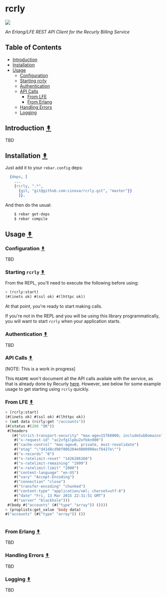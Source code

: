 # rcrly

<img src="resources/images/recurly-logo-small.png" />

*An Erlang/LFE REST API Client for the Recurly Billing Service*

## Table of Contents

* [Introduction](#introduction-)
* [Installation](#installation-)
* [Usage](#usage-)
  * [Configuration](#configuration-)
  * [Starting rcrly](#starting-rcrly-)
  * [Authentication](#authentication-)
  * [API Calls](#api-calls-)
    * [From LFE](#from-lfe-)
    * [From Erlang](#from-erlang-)
  * [Handling Errors](#handling-errors-)
  * [Logging](#loggin-)


## Introduction [&#x219F;](#table-of-contents)

TBD


## Installation [&#x219F;](#table-of-contents)

Just add it to your ``rebar.config`` deps:

```erlang
  {deps, [
    ...
    {rcrly, ".*",
      {git, "git@github.com:cinova/rcrly.git", "master"}}
      ]}.
```

And then do the usual:

```bash
    $ rebar get-deps
    $ rebar compile
```


## Usage [&#x219F;](#table-of-contents)

### Configuration [&#x219F;](#table-of-contents)

TBD

### Starting ``rcrly`` [&#x219F;](#table-of-contents)

From the REPL, you'll need to execute the following before using:

```lisp
> (rcrly:start)
(#(inets ok) #(ssl ok) #(lhttpc ok))
```
At that point, you're ready to start making calls.

If you're not in the REPL and you will be using this library programmatically,
you will want to start ``rcrly`` when your application starts.


### Authentication [&#x219F;](#table-of-contents)

TBD

### API Calls [&#x219F;](#table-of-contents)

[NOTE: This is a work in progress]

This ``README`` won't document all the API calls availale with the service, as
that is already done by Recurly [here](https://docs.recurly.com/api/).
However, see below for some example usage to get starting using ``rcrly``
quickly.

### From LFE [&#x219F;](#table-of-contents)

```lisp
> (rcrly:start)
(#(inets ok) #(ssl ok) #(lhttpc ok))
> (set data (rcrly:get "/accounts"))
(#(status #(200 "OK"))
 #(headers
   (#("strict-transport-security" "max-age=15768000; includeSubDomains")
    #("x-request-id" "ac2vfg1lpbu2ofbkn900")
    #("cache-control" "max-age=0, private, must-revalidate")
    #("etag" "\"d41d8cd98f00b204e9800998ecf8427e\"")
    #("x-records" "0")
    #("x-ratelimit-reset" "1426286160")
    #("x-ratelimit-remaining" "1999")
    #("x-ratelimit-limit" "2000")
    #("content-language" "en-US")
    #("vary" "Accept-Encoding")
    #("connection" "close")
    #("transfer-encoding" "chunked")
    #("content-type" "application/xml; charset=utf-8")
    #("date" "Fri, 13 Mar 2015 22:31:51 GMT")
    #("server" "blackhole")))
 #(body #("accounts" (#("type" "array")) ())))
> (proplists:get_value 'body data)
#("accounts" (#("type" "array")) ())
  
```

### From Erlang [&#x219F;](#table-of-contents)

TBD

### Handling Errors [&#x219F;](#table-of-contents)

TBD

### Logging [&#x219F;](#table-of-contents)

TBD
